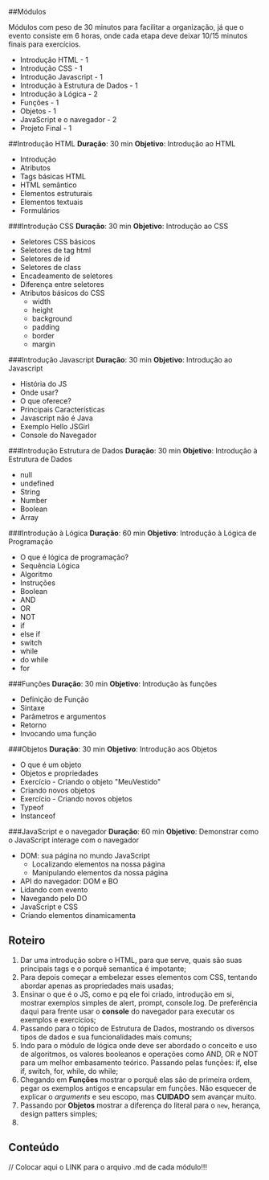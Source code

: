 ##Módulos

Módulos com peso de 30 minutos para facilitar a organização, já que o evento consiste em 6 horas, onde cada etapa deve deixar 10/15 minutos finais para exercícios.

- Introdução HTML - 1
- Introdução CSS - 1
- Introdução Javascript - 1
- Introdução à Estrutura de Dados - 1
- Introdução à Lógica - 2
- Funções - 1
- Objetos - 1
- JavaScript e o navegador - 2
- Projeto Final - 1


##Introdução HTML
**Duração**: 30 min
**Objetivo**: Introdução ao HTML

- Introdução
- Atributos
- Tags básicas HTML
- HTML semântico
- Elementos estruturais
- Elementos textuais
- Formulários


###Introdução CSS
**Duração**: 30 min
**Objetivo**: Introdução ao CSS

- Seletores CSS básicos
- Seletores de tag html
- Seletores de id
- Seletores de class
- Encadeamento de seletores
- Diferença entre seletores
- Atributos básicos do CSS
    - width
    - height
    - background
    - padding
    - border
    - margin

###Introdução Javascript
**Duração**: 30 min
**Objetivo**: Introdução ao Javascript

- História do JS
- Onde usar?
- O que oferece?
- Principais Características
- Javascript não é Java
- Exemplo Hello JSGirl
- Console do Navegador

###Introdução Estrutura de Dados
**Duração**: 30 min
**Objetivo**: Introdução à Estrutura de Dados

- null
- undefined
- String
- Number
- Boolean
- Array


###Introdução à Lógica
**Duração**: 60 min
**Objetivo**: Introdução à Lógica de Programação

- O que é lógica de programação?
- Sequência Lógica
- Algoritmo
- Instruções
- Boolean
- AND
- OR
- NOT
- if
- else if
- switch
- while
- do while
- for


###Funções
**Duração**: 30 min
**Objetivo**: Introdução às funções

- Definição de Função
- Sintaxe
- Parâmetros e argumentos
- Retorno
- Invocando uma função


###Objetos
**Duração**: 30 min
**Objetivo**: Introdução aos Objetos

- O que é um objeto
- Objetos e propriedades
- Exercício - Criando o objeto "MeuVestido"
- Criando novos objetos
- Exercício - Criando novos objetos
- Typeof
- Instanceof

###JavaScript e o navegador
**Duração**: 60 min
**Objetivo**: Demonstrar como o JavaScript interage com o navegador

- DOM: sua página no mundo JavaScript
  - Localizando elementos na nossa página
  - Manipulando elementos da nossa página
- API do navegador: DOM e BO
- Lidando com evento
- Navegando pelo DO
- JavaScript e CSS
- Criando elementos dinamicamenta


## Roteiro

1. Dar uma introdução sobre o HTML, para que serve, quais são suas principais tags e o porquê semantica é impotante;
2. Para depois começar a embelezar esses elementos com CSS, tentando abordar apenas as propriedades mais usadas;
3. Ensinar o que é o JS, como e pq ele foi criado, introdução em si, mostrar exemplos simples de alert, prompt, console.log. De preferência daqui para frente usar o **console** do navegador para executar os exemplos e exercícios;
4. Passando para o tópico de Estrutura de Dados, mostrando os diversos tipos de dados e sua funcionalidades mais comuns;
5. Indo para o módulo de lógica onde deve ser abordado o conceito e uso de algoritmos, os valores booleanos e operações como AND, OR e NOT para um melhor embasamento teórico. Passando pelas funções: if, else if, switch, for, while, do while;
6. Chegando em **Funções** mostrar o porquê elas são de primeira ordem, pegar os exemplos antigos e encapsular em funções. Não esquecer de explicar o *arguments* e seu escopo, mas **CUIDADO** sem avançar muito.
7. Passando por **Objetos** mostrar a diferença do literal para o `new`, herança, design patters simples;
8.

## Conteúdo

// Colocar aqui o LINK para o arquivo .md de cada módulo!!!
